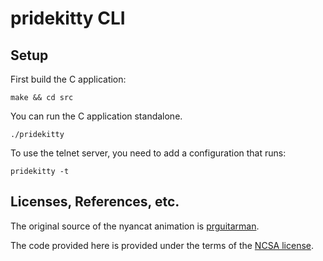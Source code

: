 # pridekitty CLI



## Setup

First build the C application:

    make && cd src

You can run the C application standalone.

    ./pridekitty

To use the telnet server, you need to add a configuration that runs:

    pridekitty -t


## Licenses, References, etc.

The original source of the nyancat animation is
[prguitarman](http://www.prguitarman.com/index.php?id=348).

The code provided here is provided under the terms of the
[NCSA license](http://en.wikipedia.org/wiki/University_of_Illinois/NCSA_Open_Source_License).

